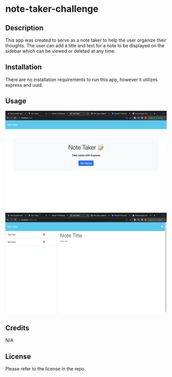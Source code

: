 # note-taker-challenge

## Description
This app was created to serve as a note taker to help the user organize their thoughts. The user can add a title and text for a note to be displayed on the sidebar which can be viewed or deleted at any time.

## Installation
There are no installation requirements to run this app, however it utilizes express and uuid.

## Usage
![Alt Text](public/assets/images/note-taker-pic1.png)
![Alt Text](public/assets/images/note-taker-pic2.png)

## Credits
N/A

## License
Please refer to the license in the repo.